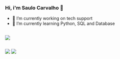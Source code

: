### Hi, i'm Saulo Carvalho 👋
- 🔭 I’m currently working on tech support
- 🌱 I’m currently learning Python, SQL and Database

 
<!-- ##
<div>
  <a href="https://github.com/saulocarvalho">
  <img height="150em" src="https://github-readme-stats.vercel.app/api?username=saulocarvalho&show_icons=true&theme=dark&include_all_commits=true&count_private=true"/>
  <img height="150em" src="https://github-readme-stats.vercel.app/api/top-langs/?username=saulocarvalho&layout=compact&langs_count=7&theme=dark"/>
</div>
<div style="display: inline_block"><br>
-->
##
![](http://github-profile-summary-cards.vercel.app/api/cards/profile-details?username=saulocarvalho&theme=dark)




##
  
  <div> 
  <a href = "mailto:saulodias60@gmail.com"><img src="https://img.shields.io/badge/Gmail-D14836?style=for-the-badge&logo=gmail&logoColor=white"_blank"></a>
  <a href="https://www.linkedin.com/in/saulo-carvalho-834980160/" target="_blank"><img src="https://img.shields.io/badge/-LinkedIn-%230077B5?style=for-the-badge&logo=linkedin&logoColor=white" target="_blank"></a> 
 </div>
  
  
  <!--
**saulocarvalho/saulocarvalho** is a ✨ _special_ ✨ repository because its `README.md` (this file) appears on your GitHub profile.

Here are some ideas to get you started:

- 🔭 I’m currently working on ...
- 🌱 I’m currently learning ...
- 👯 I’m looking to collaborate on ...
- 🤔 I’m looking for help with ...
- 💬 Ask me about ...
- 📫 How to reach me: ...
- 😄 Pronouns: ...
- ⚡ Fun fact: ...
-->
